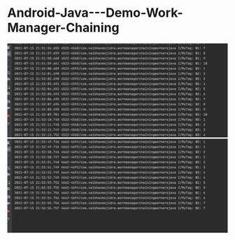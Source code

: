 # Android-Java---Demo-Work-Manager-Chaining

![1](https://github.com/VaibhavMojidra/Android-Java---Demo-Work-Manager-Chaining/blob/master/screenshots/1.png)
![2](https://github.com/VaibhavMojidra/Android-Java---Demo-Work-Manager-Chaining/blob/master/screenshots/2.png)
